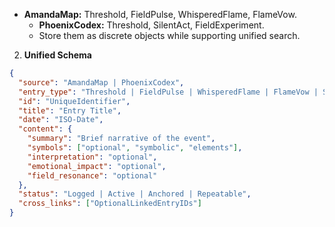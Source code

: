 - **AmandaMap:** Threshold, FieldPulse, WhisperedFlame, FlameVow.
     - **PhoenixCodex:** Threshold, SilentAct, FieldExperiment.
   - Store them as discrete objects while supporting unified search.

2. **Unified Schema**

```json
{
  "source": "AmandaMap | PhoenixCodex",
  "entry_type": "Threshold | FieldPulse | WhisperedFlame | FlameVow | SilentAct | FieldExperiment",
  "id": "UniqueIdentifier",
  "title": "Entry Title",
  "date": "ISO-Date",
  "content": {
    "summary": "Brief narrative of the event",
    "symbols": ["optional", "symbolic", "elements"],
    "interpretation": "optional",
    "emotional_impact": "optional",
    "field_resonance": "optional"
  },
  "status": "Logged | Active | Anchored | Repeatable",
  "cross_links": ["OptionalLinkedEntryIDs"]
}
```